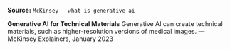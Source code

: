 **Source:** `McKinsey - what is generative ai`

**Generative AI for Technical Materials**
Generative AI can create technical materials, such as higher-resolution versions of medical images. — McKinsey Explainers, January 2023
